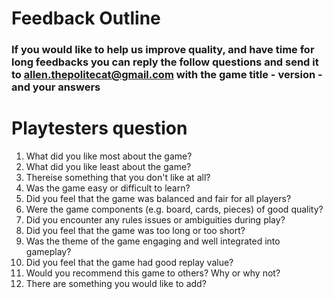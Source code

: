 # Feedback Outline
###    If you would like to help us improve quality, and have time for long feedbacks you can reply the follow questions and send it to allen.thepolitecat@gmail.com with the game title - version - and your answers 

# Playtesters question

1. What did you like most about the game?
2.  What did you like least about the game?
3.  Thereise something that you don't like at all?
4.  Was the game easy or difficult to learn?
5.  Did you feel that the game was balanced and fair for all players?
6.  Were the game components (e.g. board, cards, pieces) of good quality?
7.  Did you encounter any rules issues or ambiguities during play?
8.  Did you feel that the game was too long or too short?
9.  Was the theme of the game engaging and well integrated into gameplay?
10.  Did you feel that the game had good replay value?
11.  Would you recommend this game to others? Why or why not?
12.  There are something you would like to add?